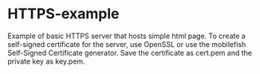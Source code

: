 HTTPS-example
=============

Example of basic HTTPS server that hosts simple html page. To create a self-signed certificate for the server, use OpenSSL or use the mobilefish Self-Signed Certificate generator. Save the certificate as cert.pem and the private key as key.pem.
